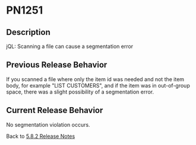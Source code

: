 # PN1251

<PageHeader />

## Description

jQL: Scanning a file can cause a segmentation error

## Previous Release Behavior

If you scanned a file where only the item id was needed and not the item body, for example "LIST CUSTOMERS", and if the item was in out-of-group space, there was a slight possibility of a segmentation error.

## Current Release Behavior

No segmentation violation occurs.

Back to [5.8.2 Release Notes](./../README.md)
  
<PageFooter />

